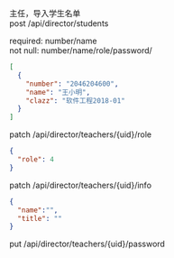 主任，导入学生名单  
post /api/director/students

required: number/name  
not null: number/name/role/password/
```json
[
  {
    "number": "2046204600",
    "name": "王小明",
    "clazz": "软件工程2018-01"
  }
]
```

patch /api/director/teachers/{uid}/role

```json
{
  "role": 4
}
```

patch /api/director/teachers/{uid}/info

```json
{
  "name":"",
  "title": ""
}
```

put /api/director/teachers/{uid}/password
